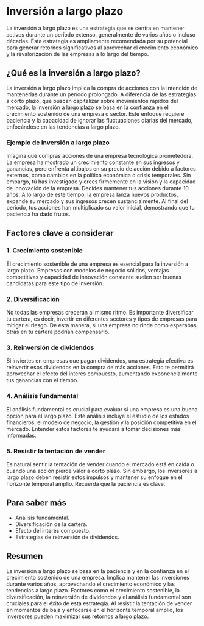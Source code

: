 # Inversión a largo plazo

La inversión a largo plazo es una estrategia que se centra en mantener activos durante un período extenso, generalmente de varios años o incluso décadas. Esta estrategia es ampliamente recomendada por su potencial para generar retornos significativos al aprovechar el crecimiento económico y la revalorización de las empresas a lo largo del tiempo.

## ¿Qué es la inversión a largo plazo?

La inversión a largo plazo implica la compra de acciones con la intención de mantenerlas durante un período prolongado. A diferencia de las estrategias a corto plazo, que buscan capitalizar sobre movimientos rápidos del mercado, la inversión a largo plazo se basa en la confianza en el crecimiento sostenido de una empresa o sector. Este enfoque requiere paciencia y la capacidad de ignorar las fluctuaciones diarias del mercado, enfocándose en las tendencias a largo plazo.

### Ejemplo de inversión a largo plazo

Imagina que compras acciones de una empresa tecnológica prometedora. La empresa ha mostrado un crecimiento constante en sus ingresos y ganancias, pero enfrenta altibajos en su precio de acción debido a factores externos, como cambios en la política económica o crisis temporales. Sin embargo, tú has investigado y crees firmemente en la visión y la capacidad de innovación de la empresa. Decides mantener tus acciones durante 10 años. A lo largo de este tiempo, la empresa lanza nuevos productos, expande su mercado y sus ingresos crecen sustancialmente. Al final del periodo, tus acciones han multiplicado su valor inicial, demostrando que tu paciencia ha dado frutos.

## Factores clave a considerar

### **1. Crecimiento sostenible**
El crecimiento sostenible de una empresa es esencial para la inversión a largo plazo. Empresas con modelos de negocio sólidos, ventajas competitivas y capacidad de innovación constante suelen ser buenas candidatas para este tipo de inversión.

### **2. Diversificación**
No todas las empresas crecerán al mismo ritmo. Es importante diversificar tu cartera, es decir, invertir en diferentes sectores y tipos de empresas para mitigar el riesgo. De esta manera, si una empresa no rinde como esperabas, otras en tu cartera podrían compensarlo.

### **3. Reinversión de dividendos**
Si inviertes en empresas que pagan dividendos, una estrategia efectiva es reinvertir esos dividendos en la compra de más acciones. Esto te permitirá aprovechar el efecto del interés compuesto, aumentando exponencialmente tus ganancias con el tiempo.

### **4. Análisis fundamental**
El análisis fundamental es crucial para evaluar si una empresa es una buena opción para el largo plazo. Este análisis incluye el estudio de los estados financieros, el modelo de negocio, la gestión y la posición competitiva en el mercado. Entender estos factores te ayudará a tomar decisiones más informadas.

### **5. Resistir la tentación de vender**
Es natural sentir la tentación de vender cuando el mercado está en caída o cuando una acción pierde valor a corto plazo. Sin embargo, los inversores a largo plazo deben resistir estos impulsos y mantener su enfoque en el horizonte temporal amplio. Recuerda que la paciencia es clave.

## Para saber más

- Análisis fundamental.
- Diversificación de la cartera.
- Efecto del interés compuesto.
- Estrategias de reinversión de dividendos.

## Resumen

La inversión a largo plazo se basa en la paciencia y en la confianza en el crecimiento sostenido de una empresa. Implica mantener las inversiones durante varios años, aprovechando el crecimiento económico y las tendencias a largo plazo. Factores como el crecimiento sostenible, la diversificación, la reinversión de dividendos y el análisis fundamental son cruciales para el éxito de esta estrategia. Al resistir la tentación de vender en momentos de baja y enfocarse en el horizonte temporal amplio, los inversores pueden maximizar sus retornos a largo plazo.